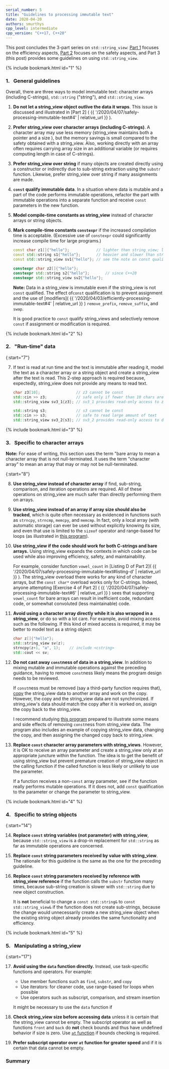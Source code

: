 ```yaml
---
serial_number: 5
title: "Guidelines to processing immutable text"
date: 2020-04-20
authors: smurthys
cpp_level: intermediate
cpp_version: "C++17, C++20"
---
```


This post concludes the 3-part series on `std::string_view`: [Part 1](/2020/04/03/efficiently-processing-immutable-text)
focuses on the efficiency aspects, [Part 2](/2020/04/07/safely-processing-immutable-text)
focuses on the safety aspects, and Part 3 (this post) provides some guidelines on using
`std::string_view`.
<!--more-->

{% include bookmark.html id="1" %}

### 1.&nbsp;&nbsp; General guidelines

Overall, there are three ways to model immutable text: character arrays (including
C-strings), `std::string` ("string"), and `std::string_view`.

1. **Do not let a string_view object outlive the data it wraps**. This issue is discussed
   and illustrated in [Part 2] ( {{ '/2020/04/07/safely-processing-immutable-text#4' | relative_url }} ).

2. **Prefer string_view over character arrays (including C-strings)**. A character array
   may use less memory (string_view maintains both a pointer and a size ), but the memory
   savings is small compared to the safety obtained with a string_view. Also, working
   directly with an array often requires carrying array size in an additional variable
   (or requires computing length in case of C-strings).

3. **Prefer string_view over string** if many objects are created directly using a
   constructor or indirectly due to sub-string extraction using the `substr` function.
   Likewise, prefer string_view over string if many assignments are made.

4. **`const` qualify immutable data**. In a situation where data is mutable and a part
   of the code performs immutable operations, refactor the part with immutable
   operations into a separate function and receive `const` parameters in the new
   function.

5. **Model compile-time constants as string_view** instead of character arrays or string
   objects.

6. **Mark compile-time constants `constexpr`** if the increased compilation time is
   acceptable. (Excessive use of `constexpr` could significantly increase compile time
   for large programs.)

   ```cpp
   const char z1[]{"hello"};            // lighter than string_view; less safe
   const std::string s1{"hello"};       // heavier and slower than string_view
   const std::string_view sv1{"hello"}; // see the note on const qualification

   constexpr char z2[]{"hello"};
   constexpr std::string s2{"hello"};       // since C++20
   constexpr std::string_view sv2{"hello"};
   ```

   **Note:** Data in a string_view is immutable even if the string_view is not `const`
   qualified. The effect of`const` qualification is to prevent assignment and the use of
   [modifiers]( {{ '/2020/04/03/efficiently-processing-immutable-text#4' | relative_url }} )
   `remove_prefix`, `remove_suffix`, and `swap`.

   It is good practice to `const` qualify string_views and selectively remove `const` if
   assignment or modification is required.

{% include bookmark.html id="2" %}

### 2.&nbsp;&nbsp; "Run-time" data

{:start="7"}

7. If text is read at run time and the text is immutable after reading it, model the
   text as a character array or a string object and create a string_view after the text is
   read. This 2-step approach is required because, expectedly, string_view does not
   provide any means to read text.

   ```cpp
   char z3[10];                // z3 cannot be const
   std::cin >> z3;             // safe only if fewer than 10 chars are read
   std::string_view sv3_1{z3}; // sv3_1 provides read-only access to z3

   std::string s3;             // s3 cannot be const
   std::cin >> s3;             // safe to read large amount of text
   std::string_view sv3_2{s3}; // sv3_2 provides read-only access to data in s3
   ```

{% include bookmark.html id="3" %}

### 3.&nbsp;&nbsp; Specific to character arrays

**Note:** For ease of writing, this section uses the term "bare array to mean a character
array that is not null-terminated. It uses the term "character array" to mean an array
that may or may not be null-terminated.

{:start="8"}

8. **Use string_view instead of character array** if find, sub-string, comparison, and
   iteration operations are required. All of these operations on string_view are much safer than directly performing them on arrays.

9. **Use string_view instead of an array if array size should also be tracked**,
   which is quite often necessary as evidenced in functions such as `strncpy`, `strncmp`,
   `memcpy`, and `memcmp`. In fact, only a local array (with automatic storage) can ever
   be used without explicitly knowing its size, and even that use is limited to the
   `sizeof` operator and range-based for loops (as illustrated in [this program](https://godbolt.org/z/cPhXF3)).
   
10. **Use string_view if the code should work for both C-strings and bare arrays.** Using
    string_view expands the contexts in which code can be used while also improving
    efficiency, safety, and maintainability.

    For example, consider function `vowel_count` in [Listing D of Part 2]( {{ '/2020/04/07/safely-processing-immutable-text#listing-d' | relative_url }} ).
    The string_view overload there works for any kind of character arrays, but the
    `const char*` overload works only for C-strings. Indeed, anyone attempting [Exercise 4 of Part 2] ( {{ '/2020/04/07/safely-processing-immutable-text#6' | relative_url }} )
    sees that supporting `vowel_count` for bare arrays can result in inefficient code,
    redundant code, or somewhat convoluted (less maintainable) code.

11. **Avoid using a character array directly while it is also wrapped in a string_view**,
    or do so with a lot care. For example, avoid mixing access such as the following. If
    this kind of mixed access is required, it may be better to model text as a string
    object:

    ```cpp
    char z[]{"hello"};
    std::string_view sv(z);
    strncpy(z+1, "a", 1);    // include <cstring>
    std::cout << sv;
    ```

12. **Do not cast away `const`ness of data in a string_view**. In addition to mixing
    mutable and immutable operations against the preceding guidance, having to remove
   `const`ness likely means the program design needs to be reviewed.
   
    If `const`ness must be removed (say a third-party function requires that), [copy](https://en.cppreference.com/w/cpp/string/basic_string_view/copy)
    the string_view data to another array and work on the copy. However, the copy and the
    string_view data are not synchronized. If string_view's data should match the copy
    after it is worked on, assign the copy back to the string_view.

    I recommend studying [this program](https://godbolt.org/z/HHfAsw) prepared to
    illustrate some means and side effects of removing `const`ness from string_view data.
    The program also includes an example of copying string_view data, changing the copy,
    and then assigning the changed copy back to string_view.

13. **Replace `const` character array parameters with string_views**. However, it is OK
    to receive an array parameter and create a string_view only at an appropriate
    juncture within the function. The idea is to get the benefit of using string_view but
    prevent premature creation of string_view object in the calling function if the
    called function is less likely or unlikely to use the parameter.

    If a function receives a non-`const` array parameter, see if the function really
    performs mutable operations. If it does not, add `const` qualification to the
    parameter or change the parameter to string_view.

{% include bookmark.html id="4" %}

### 4.&nbsp;&nbsp; Specific to string objects

{:start="14"}

14. **Replace `const` string variables (not parameter) with string_view**, because
    `std::string_view` is a drop-in replacement for `std::string` as far as immutable operations are concerned.

15. **Replace `const` string parameters received by value with string_view**. The
    rationale for this guideline is the same as the one for the preceding guideline.

16. **Replace `const` string parameters received by reference with string_view reference**
    if the function calls the `substr` function many times, because sub-string creation
    is slower with `std::string` due to new object construction.

    It is **not** beneficial to change a `const std::string&` to `const std::string_view&`
    if the function does not create sub-strings, because the change would unnecessarily
    create a new string_view object when the existing string object already provides the
    same functionality and efficiency.


{% include bookmark.html id="5" %}

### 5.&nbsp;&nbsp; Manipulating a string_view

{:start="17"}

17. **Avoid using the `data` function directly.** Instead, use task-specific functions and
    operators. For example:

    - Use member functions such as `find`, `substr`, and `copy`
    - Use iterators: for cleaner code, use range-based for loops when possible
    - Use operators such as subscript, comparison, and stream insertion

    It might be necessary to use the `data` function if  

18. **Check string_view size before accessing data** unless it is certain that the
    string_view cannot be empty. The subscript operator as well as functions `front` and
    `back` do **not** check bounds and thus have undefined behavior if size is zero. Use
    [`at` function](https://en.cppreference.com/w/cpp/string/basic_string_view/at)
    if bounds checking is required.

19. **Prefer subscript operator over `at` function for greater speed** and if it is
    certain that data cannot be empty.


### Summary

